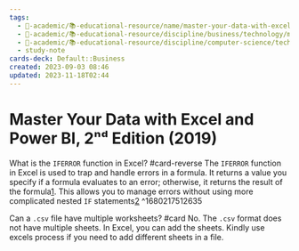 ```yaml
---
tags:
  - 🔴-academic/📚-educational-resource/name/master-your-data-with-excel-and-power-bi-2nd-edition-2019
  - 🔴-academic/📚-educational-resource/discipline/business/technology/microsoft-excel
  - 🔴-academic/📚-educational-resource/discipline/computer-science/technology/microsoft-excel
  - study-note
cards-deck: Default::Business
created: 2023-09-03 08:46
updated: 2023-11-18T02:44
---
```


# Master Your Data with Excel and Power BI, 2ⁿᵈ Edition (2019)

What is the `IFERROR` function in Excel? #card-reverse 
The <span class="spoiler">`IFERROR`</span> function in Excel is used to trap and handle errors in a formula. It returns a value you specify if a formula evaluates to an error; otherwise, it returns the result of the formula[1](https://support.microsoft.com/en-us/office/iferror-function-c526fd07-caeb-47b8-8bb6-63f3e417f611). This allows you to manage errors without using more complicated nested `IF` statements[2](https://exceljet.net/functions/iferror-function)
^1680217512635

Can a `.csv` file have multiple worksheets? #card 
No. The `.csv` format does not have multiple sheets. In Excel, you can add the sheets. Kindly use excels process if you need to add different sheets in a file.




